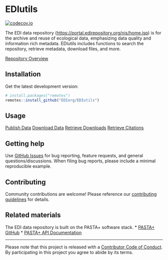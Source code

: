 
<!-- README.md is generated from README.Rmd. Please edit that file -->

# EDIutils

<!-- badges: start -->

[![codecov.io](https://codecov.io/github/EDIorg/EDIutils/coverage.svg?branch=master)](https://codecov.io/github/EDIorg/EDIutils?branch=master)
<!-- badges: end -->

The EDI data repository
(<https://portal.edirepository.org/nis/home.jsp>) is for the archive and
reuse of ecological data, emphasizing data quality and information rich
metadata. EDIutils includes functions to search the repository, retrieve
metadata, download files, and more.

[Repository Overview]()

## Installation

Get the latest development version:

``` r
# install.packages("remotes")
remotes::install_github("EDIorg/EDIutils")
```

## Usage

[Publish Data]() [Download Data]() [Retrieve Downloads]() [Retrieve
Citations]()

## Getting help

Use [GitHub Issues](https://github.com/EDIorg/EDIutils/issues) for bug
reporting, feature requests, and general questions/discussions. When
filing bug reports, please include a minimal reproducible example.

## Contributing

Community contributions are welcome! Please reference our [contributing
guidelines](https://github.com/EDIorg/EDIutils/blob/master/CONTRIBUTING.md)
for details.

## Related materials

The EDI data repository is built on the PASTA+ software stack. \*
[PASTA+ GitHub](https://github.com/PASTAplus/PASTA) \* [PASTA+ API
Documentation](https://pastaplus-core.readthedocs.io/en/latest/index.html#)

------------------------------------------------------------------------

Please note that this project is released with a [Contributor Code of
Conduct](https://github.com/EDIorg/EDIutils/blob/master/CODE_OF_CONDUCT.md).
By participating in this project you agree to abide by its terms.
